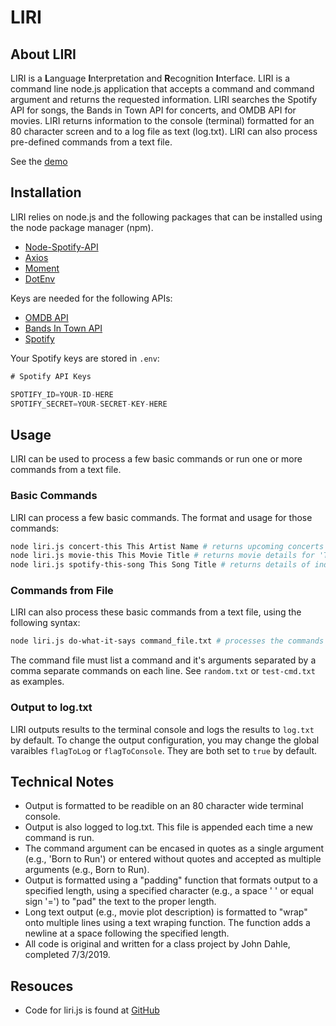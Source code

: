# LIRI

## About LIRI
LIRI is a **L**anguage **I**nterpretation and **R**ecognition **I**nterface. LIRI is a command line node.js application that accepts a command and command argument and returns the requested information.  LIRI searches the Spotify API for songs, the Bands in Town API for concerts, and OMDB API for movies.  LIRI returns information to the console (terminal) formatted for an 80 character screen and to a log file as text (log.txt).  LIRI can also process pre-defined commands from a text file.

See the [demo](https://drive.google.com/file/d/1vQ2Do_Ehb5uhGAL39e_lR7AZehFF6tvi/view)

## Installation
LIRI relies on node.js and the following packages that can be installed using the node package manager (npm).

* [Node-Spotify-API](https://www.npmjs.com/package/node-spotify-api)
* [Axios](https://www.npmjs.com/package/axios)
* [Moment](https://www.npmjs.com/package/moment)
* [DotEnv](https://www.npmjs.com/package/dotenv)

Keys are needed for the following APIs:
* [OMDB API](http://www.omdbapi.com)
* [Bands In Town API](http://www.artists.bandsintown.com/bandsintown-api)
* [Spotify](https://developer.spotify.com/)

Your Spotify keys are stored in ```.env```:

```javascript
# Spotify API Keys

SPOTIFY_ID=YOUR-ID-HERE
SPOTIFY_SECRET=YOUR-SECRET-KEY-HERE
```

## Usage
LIRI can be used to process a few basic commands or run one or more commands from a text file.

### Basic Commands
LIRI can process a few basic commands.  The format and usage for those commands:

```bash
node liri.js concert-this This Artist Name # returns upcoming concerts for 'This Artist Name'
node liri.js movie-this This Movie Title # returns movie details for 'This Movie Title'
node liri.js spotify-this-song This Song Title # returns details of individual artist performances of 'This Song Title'
```
### Commands from File
LIRI can also process these basic commands from a text file, using the following syntax:

```bash
node liri.js do-what-it-says command_file.txt # processes the commands in command_file.txt
```

The command file must list a command and it's arguments separated by a comma separate commands on each line.  See ```random.txt``` or ```test-cmd.txt``` as examples.

### Output to log.txt
LIRI outputs results to the terminal console and logs the results to ```log.txt``` by default.  To change the output configuration, you may change the global varaibles ```flagToLog``` or ```flagToConsole```.  They are both set to ```true``` by default.

## Technical Notes
* Output is formatted to be readible on an 80 character wide terminal console.
* Output is also logged to log.txt.  This file is appended each time a new command is run.
* The command argument can be encased in quotes as a single argument (e.g., 'Born to Run') or entered without quotes and accepted as multiple arguments (e.g., Born to Run).
* Output is formatted using a "padding" function that formats output to a specified length, using a specified character (e.g., a space ' ' or equal sign '=') to "pad" the text to the proper length.
* Long text output (e.g., movie plot description) is formatted to "wrap" onto multiple lines using a text wraping function.  The function adds a newline at a space following the specified length.
* All code is original and written for a class project by John Dahle, completed 7/3/2019.

## Resouces
* Code for liri.js is found at [GitHub](https://github.com/jmdahle/liri)




